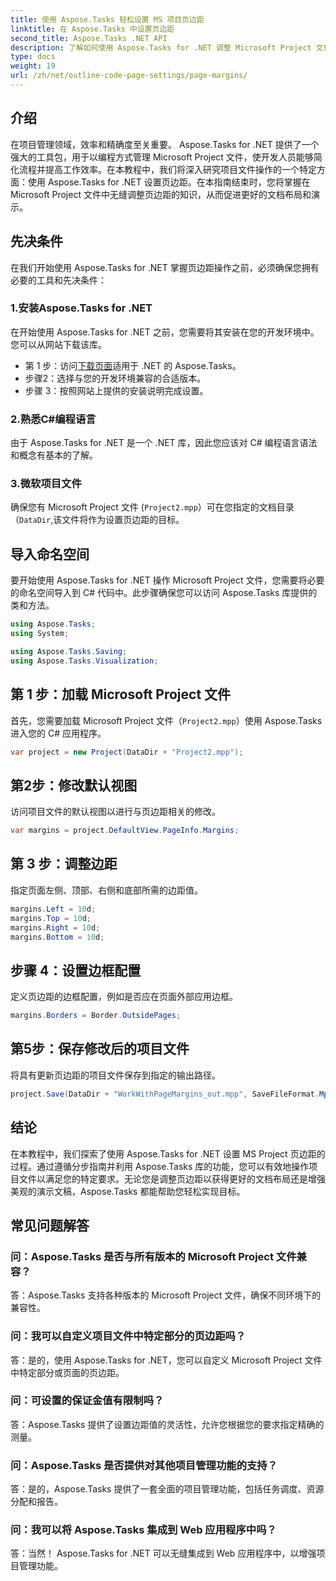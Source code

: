 ```yaml
---
title: 使用 Aspose.Tasks 轻松设置 MS 项目页边距
linktitle: 在 Aspose.Tasks 中设置页边距
second_title: Aspose.Tasks .NET API
description: 了解如何使用 Aspose.Tasks for .NET 调整 Microsoft Project 文件中的页边距。轻松增强文档布局和演示。
type: docs
weight: 19
url: /zh/net/outline-code-page-settings/page-margins/
---
```

## 介绍
在项目管理领域，效率和精确度至关重要。 Aspose.Tasks for .NET 提供了一个强大的工具包，用于以编程方式管理 Microsoft Project 文件，使开发人员能够简化流程并提高工作效率。在本教程中，我们将深入研究项目文件操作的一个特定方面：使用 Aspose.Tasks for .NET 设置页边距。在本指南结束时，您将掌握在 Microsoft Project 文件中无缝调整页边距的知识，从而促进更好的文档布局和演示。
## 先决条件
在我们开始使用 Aspose.Tasks for .NET 掌握页边距操作之前，必须确保您拥有必要的工具和先决条件：
### 1.安装Aspose.Tasks for .NET
在开始使用 Aspose.Tasks for .NET 之前，您需要将其安装在您的开发环境中。您可以从网站下载该库。
- 第 1 步：访问[下载页面](https://releases.aspose.com/tasks/net/)适用于 .NET 的 Aspose.Tasks。
- 步骤2：选择与您的开发环境兼容的合适版本。
- 步骤 3：按照网站上提供的安装说明完成设置。
### 2.熟悉C#编程语言
由于 Aspose.Tasks for .NET 是一个 .NET 库，因此您应该对 C# 编程语言语法和概念有基本的了解。
### 3.微软项目文件
确保您有 Microsoft Project 文件 (`Project2.mpp`）可在您指定的文档目录（`DataDir`,该文件将作为设置页边距的目标。

## 导入命名空间
要开始使用 Aspose.Tasks for .NET 操作 Microsoft Project 文件，您需要将必要的命名空间导入到 C# 代码中。此步骤确保您可以访问 Aspose.Tasks 库提供的类和方法。

```csharp
using Aspose.Tasks;
using System;

using Aspose.Tasks.Saving;
using Aspose.Tasks.Visualization;
```
## 第 1 步：加载 Microsoft Project 文件
首先，您需要加载 Microsoft Project 文件（`Project2.mpp`）使用 Aspose.Tasks 进入您的 C# 应用程序。
```csharp
var project = new Project(DataDir + "Project2.mpp");
```
## 第2步：修改默认视图
访问项目文件的默认视图以进行与页边距相关的修改。
```csharp
var margins = project.DefaultView.PageInfo.Margins;
```
## 第 3 步：调整边距
指定页面左侧、顶部、右侧和底部所需的边距值。
```csharp
margins.Left = 10d;
margins.Top = 10d;
margins.Right = 10d;
margins.Bottom = 10d;
```
## 步骤 4：设置边框配置
定义页边距的边框配置，例如是否应在页面外部应用边框。
```csharp
margins.Borders = Border.OutsidePages;
```
## 第5步：保存修改后的项目文件
将具有更新页边距的项目文件保存到指定的输出路径。
```csharp
project.Save(DataDir + "WorkWithPageMargins_out.mpp", SaveFileFormat.Mpp);
```

## 结论
在本教程中，我们探索了使用 Aspose.Tasks for .NET 设置 MS Project 页边距的过程。通过遵循分步指南并利用 Aspose.Tasks 库的功能，您可以有效地操作项目文件以满足您的特定要求。无论您是调整页边距以获得更好的文档布局还是增强美观的演示文稿，Aspose.Tasks 都能帮助您轻松实现目标。
## 常见问题解答
### 问：Aspose.Tasks 是否与所有版本的 Microsoft Project 文件兼容？
答：Aspose.Tasks 支持各种版本的 Microsoft Project 文件，确保不同环境下的兼容性。
### 问：我可以自定义项目文件中特定部分的页边距吗？
答：是的，使用 Aspose.Tasks for .NET，您可以自定义 Microsoft Project 文件中特定部分或页面的页边距。
### 问：可设置的保证金值有限制吗？
答：Aspose.Tasks 提供了设置边距值的灵活性，允许您根据您的要求指定精确的测量。
### 问：Aspose.Tasks 是否提供对其他项目管理功能的支持？
答：是的，Aspose.Tasks 提供了一套全面的项目管理功能，包括任务调度、资源分配和报告。
### 问：我可以将 Aspose.Tasks 集成到 Web 应用程序中吗？
答：当然！ Aspose.Tasks for .NET 可以无缝集成到 Web 应用程序中，以增强项目管理功能。